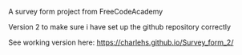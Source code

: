 A survey form project from FreeCodeAcademy

Version 2 to make sure i have set up the github repository correctly

See working version here: https://charlehs.github.io/Survey_form_2/

